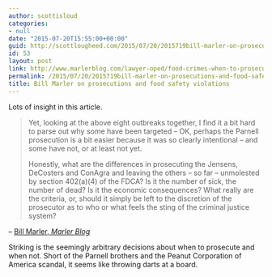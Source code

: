 ```yaml
---
author: scottisloud
categories:
- null
date: "2015-07-20T15:55:00+00:00"
guid: http://scottlougheed.com/2015/07/20/2015719bill-marler-on-prosecutions-and-food-safety-violations/
id: 53
layout: post
link: http://www.marlerblog.com/lawyer-oped/food-crimes-when-to-prosecute-and-when-to-not/
permalink: /2015/07/20/2015719bill-marler-on-prosecutions-and-food-safety-violations/
title: Bill Marler on prosecutions and food safety violations
---
```

Lots of insight in this article.

> Yet, looking at the above eight outbreaks together, I find it a bit hard to parse out why some have been targeted – OK, perhaps the Parnell prosecution is a bit easier because it was so clearly intentional – and some have not, or at least not yet.
>
> Honestly, what are the differences in prosecuting the Jensens, DeCosters and ConAgra and leaving the others – so far – unmolested by section 402(a)(4) of the FDCA? Is it the number of sick, the number of dead? Is it the economic consequences? What really are the criteria, or, should it simply be left to the discretion of the prosecutor as to who or what feels the sting of the criminal justice system?

– [Bill Marler, _Marler Blog_](http://www.marlerblog.com/lawyer-oped/food-crimes-when-to-prosecute-and-when-to-not/)

Striking is the seemingly arbitrary decisions about when to prosecute and when not. Short of the Parnell brothers and the Peanut Corporation of America scandal, it seems like throwing darts at a board.&nbsp;
